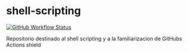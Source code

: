 # shell-scripting
[![GitHub Workflow Status](https://github.com/alejovillores/shell-scripting/actions/workflows/blank.yml/badge.svg?event=push)](https://github.com/alejovillores/shell-scripting/commits/main)

Repositorio destinado al shell scripting y a la familiarizacion de GitHubs Actions
shield
